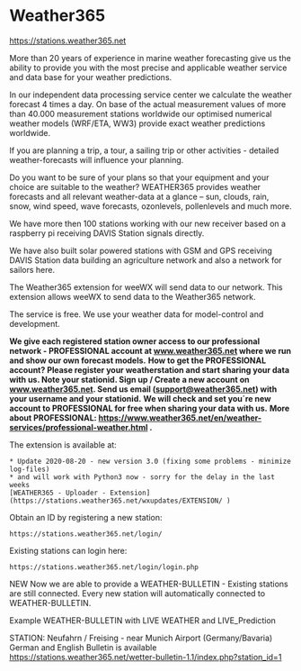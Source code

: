 # Weather365

https://stations.weather365.net 

More than 20 years of experience in marine weather forecasting give us the ability to provide you with the most precise and applicable weather service and data base for your weather predictions.

In our independent data processing service center we calculate the weather forecast 4 times a day. On base of the actual measurement values of more than 40.000 measurement stations worldwide our optimised numerical weather models (WRF/ETA, WW3) provide exact weather predictions worldwide. 

If  you are planning a trip, a tour, a sailing trip or other activities - detailed weather-forecasts will influence your planning.

Do you want to be sure of your plans so that your equipment and your choice are suitable to the weather?
WEATHER365 provides weather forecasts and all relevant weather-data at a glance – sun, clouds, rain, snow, wind speed, wave forecasts, ozonlevels, pollenlevels and much more.

We have more then 100 stations working with our new receiver based on a raspberry pi receiving DAVIS Station signals directly.

We have also built solar powered stations with GSM and GPS receiving DAVIS Station data building an agriculture network and also a network for sailors here. 

The Weather365 extension for weeWX will send data to our network.  This extension allows weeWX to send data to the Weather365 network. 

The service is free. We use your weather data for model-control and development. 

**We give each registered station owner access to our professional network - PROFESSIONAL account at www.weather365.net where we run and show our own forecast models.**
**How to get the PROFESSIONAL account? Please register your weatherstation and start sharing your data with us. Note your stationid. Sign up / Create a new account on www.weather365.net. Send us email (support@weather365.net) with your username and your stationid.**
**We will check and set you´re new account to PROFESSIONAL for free when sharing your data with us.**
**More about PROFESSIONAL: https://www.weather365.net/en/weather-services/professional-weather.html .**

The extension is available at:
```
* Update 2020-08-20 - new version 3.0 (fixing some problems - minimize log-files) 
* and will work with Python3 now - sorry for the delay in the last weeks
[WEATHER365 - Uploader - Extension](https://stations.weather365.net/wxupdates/EXTENSION/ ) 
```

Obtain an ID by registering a new station:
```
https://stations.weather365.net/login/
```

Existing stations can login here:
```
https://stations.weather365.net/login/login.php
```

NEW <WEATHER-BULLETIN> 
Now we are able to provide a WEATHER-BULLETIN - Existing stations are still connected. Every new station will automatically connected to WEATHER-BULLETIN. 

Example WEATHER-BULLETIN with LIVE WEATHER and LIVE_Prediction 

STATION: Neufahrn / Freising - near Munich Airport (Germany/Bavaria)  German and English Bulletin is available 
https://stations.weather365.net/wetter-bulletin-1.1/index.php?station_id=1   
